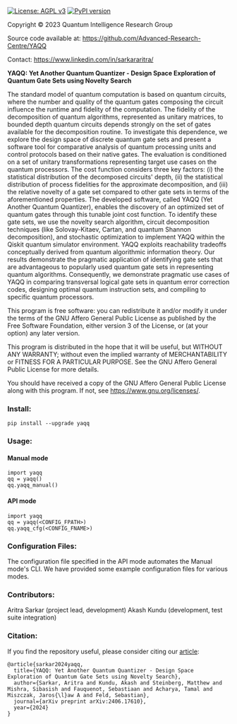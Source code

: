 [![License: AGPL v3](https://img.shields.io/badge/License-AGPL%20v3-blue.svg)](https://www.gnu.org/licenses/agpl-3.0)
[![PyPI version](https://badge.fury.io/py/yaqq.svg)](https://badge.fury.io/py/yaqq)

Copyright © 2023 Quantum Intelligence Research Group

Source code available at: https://github.com/Advanced-Research-Centre/YAQQ

Contact: https://www.linkedin.com/in/sarkararitra/

**YAQQ: Yet Another Quantum Quantizer - Design Space Exploration of Quantum Gate Sets using Novelty Search**

The standard model of quantum computation is based on quantum circuits, where the number and quality of the quantum gates composing the circuit influence the runtime and fidelity of the computation. The fidelity of the decomposition of quantum algorithms, represented as unitary matrices, to bounded depth quantum circuits depends strongly on the set of gates available for the decomposition routine. To investigate this dependence, we explore the design space of discrete quantum gate sets and present a software tool for comparative analysis of quantum processing units and control protocols based on their native gates. The evaluation is conditioned on a set of unitary transformations representing target use cases on the quantum processors. The cost function considers three key factors: (i) the statistical distribution of the decomposed circuits' depth, (ii) the statistical distribution of process fidelities for the approximate decomposition, and (iii) the relative novelty of a gate set compared to other gate sets in terms of the aforementioned properties. The developed software, called YAQQ (Yet Another Quantum Quantizer), enables the discovery of an optimized set of quantum gates through this tunable joint cost function. To identify these gate sets, we use the novelty search algorithm, circuit decomposition techniques (like Solovay-Kitaev, Cartan, and quantum Shannon decomposition), and stochastic optimization to implement YAQQ within the Qiskit quantum simulator environment. YAQQ exploits reachability tradeoffs conceptually derived from quantum algorithmic information theory. Our results demonstrate the pragmatic application of identifying gate sets that are advantageous to popularly used quantum gate sets in representing quantum algorithms. Consequently, we demonstrate pragmatic use cases of YAQQ in comparing transversal logical gate sets in quantum error correction codes, designing optimal quantum instruction sets, and compiling to specific quantum processors.


This program is free software: you can redistribute it and/or modify it under the terms of the GNU Affero General Public License as published by the Free Software Foundation, either version 3 of the License, or (at your option) any later version.

This program is distributed in the hope that it will be useful, but WITHOUT ANY WARRANTY; without even the implied warranty of MERCHANTABILITY or FITNESS FOR A PARTICULAR PURPOSE.  See the GNU Affero General Public License for more details.

You should have received a copy of the GNU Affero General Public License along with this program.  If not, see <https://www.gnu.org/licenses/>.

### Install:

```
pip install --upgrade yaqq
```

### Usage:

#### Manual mode
```
import yaqq
qq = yaqq()
qq.yaqq_manual()
```
#### API mode
```
import yaqq
qq = yaqq(<CONFIG_FPATH>)
qq.yaqq_cfg(<CONFIG_FNAME>)
```

### Configuration Files:
The configuration file specified in the API mode automates the Manual mode's CLI. We have provided some example configuration files for various modes.

### Contributors:

Aritra Sarkar (project lead, development) Akash Kundu (development, test suite integration)

### Citation:
If you find the repository useful, please consider citing our [article](https://arxiv.org/abs/2406.17610):
```
@article{sarkar2024yaqq,
  title={YAQQ: Yet Another Quantum Quantizer - Design Space Exploration of Quantum Gate Sets using Novelty Search},
  author={Sarkar, Aritra and Kundu, Akash and Steinberg, Matthew and Mishra, Sibasish and Fauquenot, Sebastiaan and Acharya, Tamal and Miszczak, Jaros{\l}aw A and Feld, Sebastian},
  journal={arXiv preprint arXiv:2406.17610},
  year={2024}
}
```